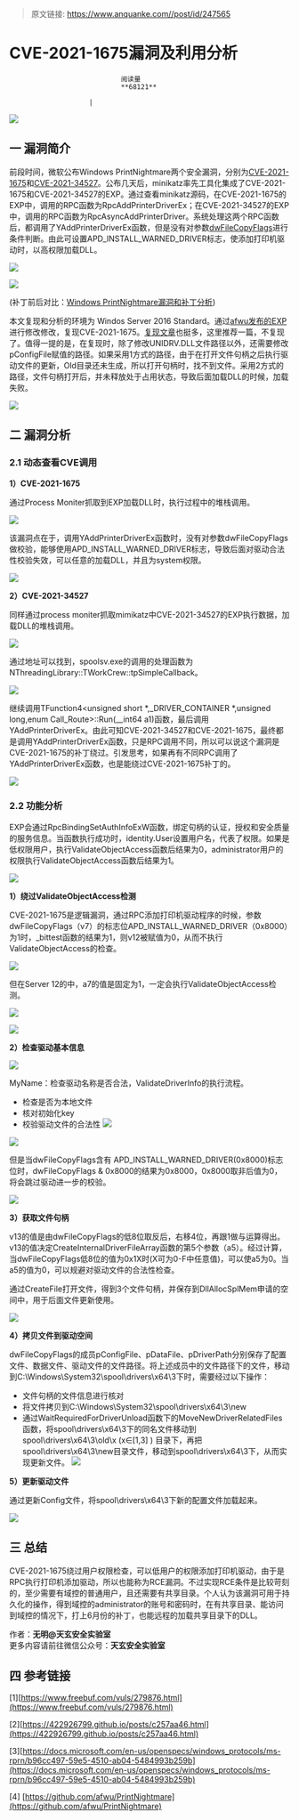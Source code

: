 > 原文链接: https://www.anquanke.com//post/id/247565 


# CVE-2021-1675漏洞及利用分析


                                阅读量   
                                **68121**
                            
                        |
                        
                                                                                    



[![](https://p4.ssl.qhimg.com/t01a96d9931d65c9b80.jpg)](https://p4.ssl.qhimg.com/t01a96d9931d65c9b80.jpg)



## 一 漏洞简介

前段时间，微软公布Windows PrintNightmare两个安全漏洞，分别为[CVE-2021-1675](https://nvd.nist.gov/vuln/detail/CVE-2021-1675)和[CVE-2021-34527](https://nvd.nist.gov/vuln/detail/CVE-2021-34527)。公布几天后，minikatz率先工具化集成了CVE-2021-1675和CVE-2021-34527的EXP。通过查看minikatz源码，在CVE-2021-1675的EXP中，调用的RPC函数为RpcAddPrinterDriverEx；在CVE-2021-34527的EXP中，调用的RPC函数为RpcAsyncAddPrinterDriver。系统处理这两个RPC函数后，都调用了YAddPrinterDriverEx函数，但是没有对参数[dwFileCopyFlags](https://docs.microsoft.com/en-us/openspecs/windows_protocols/ms-rprn/b96cc497-59e5-4510-ab04-5484993b259b)进行条件判断。由此可设置APD_INSTALL_WARNED_DRIVER标志，使添加打印机驱动时，以高权限加载DLL。

[![](https://p1.ssl.qhimg.com/t01ea85925169b49dca.png)](https://p1.ssl.qhimg.com/t01ea85925169b49dca.png)

[![](https://p4.ssl.qhimg.com/t0188dff3b3fd8bfd30.png)](https://p4.ssl.qhimg.com/t0188dff3b3fd8bfd30.png)

(补丁前后对比：[Windows PrintNightmare漏洞和补丁分析](https://www.freebuf.com/vuls/279876.html))

本文复现和分析的环境为 Windos Server 2016 Standard。通过[afwu发布的EXP](https://github.com/afwu/PrintNightmare)进行修改修改，复现CVE-2021-1675。[复现文章](https://422926799.github.io/posts/c257aa46.html)也挺多，这里推荐一篇，不复现了。值得一提的是，在复现时，除了修改UNIDRV.DLL文件路径以外，还需要修改pConfigFile赋值的路径。如果采用1方式的路径，由于在打开文件句柄之后执行驱动文件的更新，Old目录还未生成，所以打开句柄时，找不到文件。采用2方式的路径，文件句柄打开后，并未释放处于占用状态，导致后面加载DLL的时候，加载失败。

[![](https://p5.ssl.qhimg.com/t01d4decd6bc2152554.png)](https://p5.ssl.qhimg.com/t01d4decd6bc2152554.png)



## 二 漏洞分析

### <a class="reference-link" name="2.1%20%E5%8A%A8%E6%80%81%E6%9F%A5%E7%9C%8BCVE%E8%B0%83%E7%94%A8"></a>2.1 动态查看CVE调用

**<a class="reference-link" name="1%EF%BC%89CVE-2021-1675"></a>1）CVE-2021-1675**

通过Process Moniter抓取到EXP加载DLL时，执行过程中的堆栈调用。

[![](https://p2.ssl.qhimg.com/t0149d0d540c2acbb0b.png)](https://p2.ssl.qhimg.com/t0149d0d540c2acbb0b.png)

该漏洞点在于，调用YAddPrinterDriverEx函数时，没有对参数dwFileCopyFlags做校验，能够使用APD_INSTALL_WARNED_DRIVER标志，导致后面对驱动合法性校验失效，可以任意的加载DLL，并且为system权限。

[![](https://p3.ssl.qhimg.com/t01c8645235f474d538.png)](https://p3.ssl.qhimg.com/t01c8645235f474d538.png)

**<a class="reference-link" name="2%EF%BC%89CVE-2021-34527"></a>2）CVE-2021-34527**

同样通过process moniter抓取mimikatz中CVE-2021-34527的EXP执行数据，加载DLL的堆栈调用。

[![](https://p5.ssl.qhimg.com/t019b554964c84192b0.png)](https://p5.ssl.qhimg.com/t019b554964c84192b0.png)

通过地址可以找到，spoolsv.exe的调用的处理函数为NThreadingLibrary::TWorkCrew::tpSimpleCallback。

[![](https://p4.ssl.qhimg.com/t01ad157cfe44428f4f.png)](https://p4.ssl.qhimg.com/t01ad157cfe44428f4f.png)

继续调用TFunction4&lt;unsigned short *,_DRIVER_CONTAINER *,unsigned long,enum Call_Route&gt;::Run(__int64 a1)函数，最后调用YAddPrinterDriverEx。由此可知CVE-2021-34527和CVE-2021-1675，最终都是调用YAddPrinterDriverEx函数，只是RPC调用不同，所以可以说这个漏洞是CVE-2021-1675的补丁绕过。引发思考，如果再有不同RPC调用了YAddPrinterDriverEx函数，也是能绕过CVE-2021-1675补丁的。

[![](https://p1.ssl.qhimg.com/t0198fbec4b1a4777d2.png)](https://p1.ssl.qhimg.com/t0198fbec4b1a4777d2.png)

### <a class="reference-link" name="2.2%20%E5%8A%9F%E8%83%BD%E5%88%86%E6%9E%90"></a>2.2 功能分析

EXP会通过RpcBindingSetAuthInfoExW函数，绑定句柄的认证，授权和安全质量的服务信息。当函数执行成功时，identity.User设置用户名，代表了权限。如果是低权限用户，执行ValidateObjectAccess函数后结果为0，administrator用户的权限执行ValidateObjectAccess函数后结果为1。

[![](https://p5.ssl.qhimg.com/t01a71cc923f133d8a0.png)](https://p5.ssl.qhimg.com/t01a71cc923f133d8a0.png)

<a class="reference-link" name="1%EF%BC%89%E7%BB%95%E8%BF%87ValidateObjectAccess%E6%A3%80%E6%B5%8B"></a>**1）绕过ValidateObjectAccess检测**

CVE-2021-1675是逻辑漏洞，通过RPC添加打印机驱动程序的时候，参数dwFileCopyFlags（v7）的标志位APD_INSTALL_WARNED_DRIVER（0x8000）为1时，_bittest函数的结果为1，则v12被赋值为0，从而不执行ValidateObjectAccess的检查。

[![](https://p3.ssl.qhimg.com/t01efa7929f7e3cc889.png)](https://p3.ssl.qhimg.com/t01efa7929f7e3cc889.png)

但在Server 12的中，a7的值是固定为1，一定会执行ValidateObjectAccess检测。

[![](https://p0.ssl.qhimg.com/t0165e096b85343b512.png)](https://p0.ssl.qhimg.com/t0165e096b85343b512.png)

[![](https://p1.ssl.qhimg.com/t014875cf3ed8f1730f.png)](https://p1.ssl.qhimg.com/t014875cf3ed8f1730f.png)

<a class="reference-link" name="2%EF%BC%89%E6%A3%80%E6%9F%A5%E9%A9%B1%E5%8A%A8%E5%9F%BA%E6%9C%AC%E4%BF%A1%E6%81%AF"></a>**2）检查驱动基本信息**

[![](https://p1.ssl.qhimg.com/t01e496d73b9671863e.png)](https://p1.ssl.qhimg.com/t01e496d73b9671863e.png)

MyName：检查驱动名称是否合法，ValidateDriverInfo的执行流程。
- 检查是否为本地文件
- 核对初始化key
- 校验驱动文件的合法性
[![](https://p1.ssl.qhimg.com/t01df9a04df5eb425ef.png)](https://p1.ssl.qhimg.com/t01df9a04df5eb425ef.png)

[![](https://p0.ssl.qhimg.com/t01011aaf1263bbfe58.png)](https://p0.ssl.qhimg.com/t01011aaf1263bbfe58.png)

但是当dwFileCopyFlags含有 APD_INSTALL_WARNED_DRIVER(0x8000)标志位时，dwFileCopyFlags &amp; 0x8000的结果为0x8000，0x8000取非后值为0，将会跳过驱动进一步的校验。

[![](https://p0.ssl.qhimg.com/t01bab8aedb2a12f580.png)](https://p0.ssl.qhimg.com/t01bab8aedb2a12f580.png)

<a class="reference-link" name="3%EF%BC%89%E8%8E%B7%E5%8F%96%E6%96%87%E4%BB%B6%E5%8F%A5%E6%9F%84"></a>**3）获取文件句柄**

v13的值是由dwFileCopyFlags的低8位取反后，右移4位，再跟1做与运算得出。v13的值决定CreateInternalDriverFileArray函数的第5个参数（a5）。经过计算，当dwFileCopyFlags低8位的值为0x1X时(X可为0-F中任意值)，可以使a5为0。当a5的值为0，可以规避对驱动文件的合法性检查。

通过CreateFile打开文件，得到3个文件句柄，并保存到DllAllocSplMem申请的空间中，用于后面文件更新使用。

[![](https://p4.ssl.qhimg.com/t01fc1fde1385fb5d7f.png)](https://p4.ssl.qhimg.com/t01fc1fde1385fb5d7f.png)

<a class="reference-link" name="4%EF%BC%89%E6%8B%B7%E8%B4%9D%E6%96%87%E4%BB%B6%E5%88%B0%E9%A9%B1%E5%8A%A8%E7%A9%BA%E9%97%B4"></a>**4）拷贝文件到驱动空间**

dwFileCopyFlags的成员pConfigFile、pDataFile、pDriverPath分别保存了配置文件、数据文件、驱动文件的文件路径。将上述成员中的文件路径下的文件，移动到C:\Windows\System32\spool\drivers\x64\3下时，需要经过以下操作：
- 文件句柄的文件信息进行核对
- 将文件拷贝到C:\Windows\System32\spool\drivers\x64\3\new
- 通过WaitRequiredForDriverUnload函数下的MoveNewDriverRelatedFiles函数，将spool\drivers\x64\3下的同名文件移动到spool\drivers\x64\3\old\x (x∈[1,3] ) 目录下，再把spool\drivers\x64\3\new目录文件，移动到spool\drivers\x64\3下，从而实现更新文件。
[![](https://p1.ssl.qhimg.com/t0182df3870f653062d.png)](https://p1.ssl.qhimg.com/t0182df3870f653062d.png)

<a class="reference-link" name="5%EF%BC%89%E6%9B%B4%E6%96%B0%E9%A9%B1%E5%8A%A8%E6%96%87%E4%BB%B6"></a>**5）更新驱动文件**

通过更新Config文件，将spool\drivers\x64\3下新的配置文件加载起来。

[![](https://p4.ssl.qhimg.com/t016ffd7f1205d6a5e3.png)](https://p4.ssl.qhimg.com/t016ffd7f1205d6a5e3.png)



## 三 总结

CVE-2021-1675绕过用户权限检查，可以低用户的权限添加打印机驱动，由于是RPC执行打印机添加驱动，所以也能称为RCE漏洞。不过实现RCE条件是比较苛刻的，至少需要有域控的普通用户，且还需要有共享目录。个人认为该漏洞可用于持久化的操作，得到域控的administrator的账号和密码时，在有共享目录、能访问到域控的情况下，打上6月份的补丁，也能远程的加载共享目录下的DLL。

作者：**无明@天玄安全实验室**<br>
更多内容请前往微信公众号：**天玄安全实验室**



## 四 参考链接

[1][https://www.freebuf.com/vuls/279876.html](https://www.freebuf.com/vuls/279876.html)

[2][https://422926799.github.io/posts/c257aa46.html](https://422926799.github.io/posts/c257aa46.html)

[3][https://docs.microsoft.com/en-us/openspecs/windows_protocols/ms-rprn/b96cc497-59e5-4510-ab04-5484993b259b](https://docs.microsoft.com/en-us/openspecs/windows_protocols/ms-rprn/b96cc497-59e5-4510-ab04-5484993b259b)

[4] [https://github.com/afwu/PrintNightmare](https://github.com/afwu/PrintNightmare)
